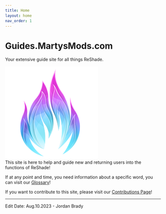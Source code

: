 ```yaml
---
title: Home
layout: home
nav_order: 1
---
```

# Guides.MartysMods.com
Your extensive guide site for all things ReShade.
<div>
<img src="./assets/mmlogo.png" width="300" height="300"/>
</div>
This site is here to help and guide new and returning users into the functions of ReShade!

If at any point and time, you need information about a specific word, you can visit our [Glossary](glossary.htm)!

If you want to contribute to this site, please visit our [Contributions Page](contribute.htm)!

----------------

Edit Date: Aug.10.2023 - Jordan Brady